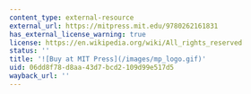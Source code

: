 ```yaml
---
content_type: external-resource
external_url: https://mitpress.mit.edu/9780262161831
has_external_license_warning: true
license: https://en.wikipedia.org/wiki/All_rights_reserved
status: ''
title: '![Buy at MIT Press](/images/mp_logo.gif)'
uid: 06dd8f78-d8aa-43d7-bcd2-109d99e517d5
wayback_url: ''
---
```

